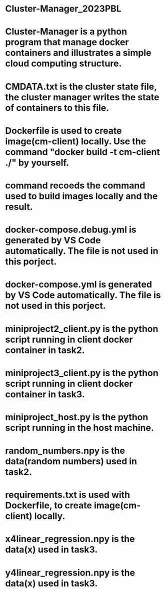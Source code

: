 # Cluster-Manager_2023PBL
# Cluster-Manager is a python program that manage docker containers and illustrates a simple cloud computing structure.
#  CMDATA.txt is the cluster state file, the cluster manager writes the state of containers to this file.
#  Dockerfile is used to create image(cm-client) locally. Use the command "docker build -t cm-client ./" by yourself.
#  command recoeds the command used to build images locally and the result.
#  docker-compose.debug.yml is generated by VS Code automatically. The file is not used in this porject.
#  docker-compose.yml is generated by VS Code automatically. The file is not used in this porject.
#  miniproject2_client.py is the python script running in client docker container in task2.
#  miniproject3_client.py is the python script running in client docker container in task3.
#  miniproject_host.py is the python script running in the host machine.
#  random_numbers.npy is the data(random numbers) used in task2.
#  requirements.txt is used with Dockerfile, to create image(cm-client) locally.
#  x4linear_regression.npy is the data(x) used in task3.
#  y4linear_regression.npy is the data(x) used in task3.
